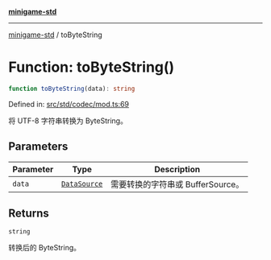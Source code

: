 [**minigame-std**](../README.md)

***

[minigame-std](../README.md) / toByteString

# Function: toByteString()

```ts
function toByteString(data): string
```

Defined in: [src/std/codec/mod.ts:69](https://github.com/JiangJie/minigame-std/blob/ff3594872b1efbdbc13aabe99588385e855b50dc/src/std/codec/mod.ts#L69)

将 UTF-8 字符串转换为 ByteString。

## Parameters

| Parameter | Type | Description |
| ------ | ------ | ------ |
| `data` | [`DataSource`](../type-aliases/DataSource.md) | 需要转换的字符串或 BufferSource。 |

## Returns

`string`

转换后的 ByteString。
